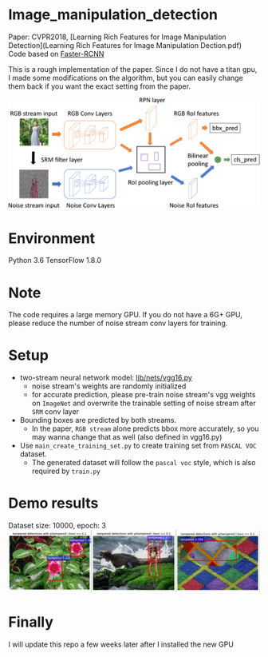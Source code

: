 # Image_manipulation_detection
Paper: CVPR2018, [Learning Rich Features for Image Manipulation Detection](Learning Rich Features for Image Manipulation Dection.pdf)  
Code based on [Faster-RCNN](https://github.com/dBeker/Faster-RCNN-TensorFlow-Python3.5)  

This is a rough implementation of the paper. Since I do not have a titan gpu, I made some modifications on the algorithm, but you can easily change them back if you want the exact setting from the paper.

![](_image/11.png)
# Environment
Python 3.6
TensorFlow 1.8.0

# Note
The code requires a large memory GPU. If you do not have a 6G+ GPU, please reduce the number of noise stream conv layers for training.

# Setup
- two-stream neural network model: [lib/nets/vgg16.py](lib/nets/vgg16.py)
    - noise stream's weights are randomly initialized
    - for accurate prediction, please pre-train noise stream's vgg weights on `ImageNet` and overwrite the trainable setting of noise stream after `SRM` conv layer
- Bounding boxes are predicted by both streams.
    - In the paper, `RGB stream` alone predicts bbox more accurately, so you may wanna change that as well (also defined in vgg16.py)
- Use `main_create_training_set.py` to create training set from `PASCAL VOC` dataset.
    - The generated dataset will follow the `pascal voc` style, which is also required by `train.py`
    
# Demo results
Dataset size: 10000, epoch: 3
![](_image/results.png)

# Finally
I will update this repo a few weeks later after I installed the new GPU